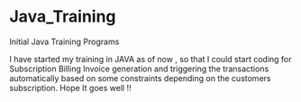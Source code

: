 # Java_Training
Initial Java Training Programs


I have started my training in JAVA as of now , so that I could start coding for Subscription Billing Invoice generation and triggering the transactions automatically based on some constraints depending on the customers subscription.
Hope It goes well !!

